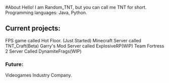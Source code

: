 #About
Hello! I am Random_TNT, but you can call me TNT for short. Programming languages: Java, Python.
## Current projects:
FPS game called Hot Floor. (Just Started)
Minecraft Server called TNT_Craft(Beta)
Garry's Mod Server called ExplosiveRP(WIP)
Team Fortress 2 Server Called DynamiteFrags(WIP)
### Future:
Videogames Industry Company.
